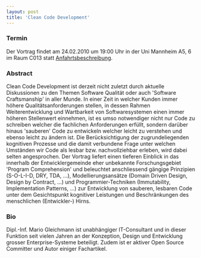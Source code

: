 ```yaml
---
layout: post
title: 'Clean Code Development'
---
```


### Termin

Der Vortrag findet am 24.02.2010 um 19:00 Uhr in der Uni Mannheim A5, 6 im Raum C013 statt [Anfahrtsbeschreibung](/getting-there).

### Abstract

Clean Code Development ist derzeit nicht zuletzt durch aktuelle Diskussionen zu den Themen Software Qualität oder auch 'Software Craftsmanship' in aller Munde. In einer Zeit in welcher Kunden immer höhere Qualitätsanforderungen stellen, in dessen Rahmen Weiterentwicklung und Wartbarkeit von Softwaresystemen einen immer höheren Stellenwert einnehmen, ist es umso notwendiger nicht nur Code zu schreiben welcher die fachlichen Anforderungen erfüllt, sondern darüber hinaus 'sauberen' Code zu entwickeln welcher leicht zu verstehen und ebenso leicht zu ändern ist. Die Berücksichtigung der zugrundeliegenden kognitiven Prozesse und die damit verbundene Frage unter welchen Umständen wir Code als lesbar bzw. nachvollziehbar erleben, wird dabei selten angesprochen. Der Vortrag liefert einen tieferen Einblick in das innerhalb der Entwicklergemeinde eher unbekannte Forschungsgebiet 'Program Comprehension' und beleuchtet anschliessend gängige Prinzipien (S-O-L-I-D, DRY, TDA, ...), Modellierungsansätze (Domain Driven Design, Design by Contract, ...) und Programmier-Techniken (Immutability, Implementation Patterns, ...) zur Entwicklung von sauberen, lesbaren Code unter dem Gesichtspunkt kognitiver Leistungen und Beschränkungen des menschlichen (Entwickler-) Hirns.

### Bio

Dipl.-Inf. Mario Gleichmann ist unabhängiger IT-Consultant und in dieser Funktion seit vielen Jahren an der Konzeption, Design und Entwicklung grosser Enterprise-Systeme beteiligt. Zudem ist er aktiver Open Source Committer und Autor einiger Fachartikel.
